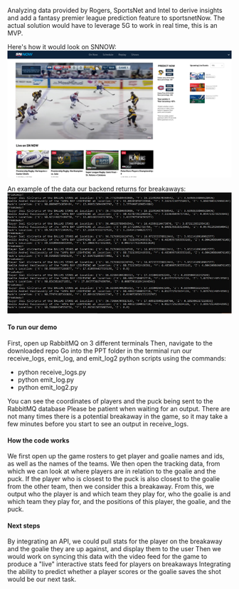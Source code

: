 Analyzing data provided by Rogers, SportsNet and Intel to derive insights and add a fantasy premier league prediction feature to sportsnetNow. The actual solution would have to leverage 5G to work in real time, this is an MVP.

Here's how it would look on SNNOW: 
![SNNOW](https://github.com/SaquibShahzad/SportsStreamRevolution/blob/main/images/web.png?raw=true)

An example of the data our backend returns for breakaways: 
![BreakwayData](https://github.com/SaquibShahzad/SportsStreamRevolution/blob/main/images/demoScreenshot.jpg?raw=true)

#### To run our demo
First, open up RabbitMQ on 3 different terminals
Then, navigate to the downloaded repo
Go into the PPT folder in the terminal
run our receive_logs, emit_log, and emit_log2 python scripts using the commands:
* python receive_logs.py
* python emit_log.py
* python emit_log2.py

You can see the coordinates of players and the puck being sent to the RabbitMQ database
Please be patient when waiting for an output. There are not many times there is a potential breakaway in the game, so it may take a few minutes before you start to see an output in receive_logs.

#### How the code works
We first open up the game rosters to get player and goalie names and ids, as well as the names of the teams. 
We then open the tracking data, from which we can look at where players are in relation to the goalie and the puck. 
If the player who is closest to the puck is also closest to the goalie from the other team, then we consider this a breakaway.
From this, we output who the player is and which team they play for, who the goalie is and which team they play for, and the positions of this player, the goalie, and the puck. 

#### Next steps
By integrating an API, we could pull stats for the player on the breakaway and the goalie they are up against, and display them to the user
Then we would work on syncing this data with the video feed for the game to produce a "live" interactive stats feed for players on breakaways
Integrating the ability to predict whether a player scores or the goalie saves the shot would be our next task.
